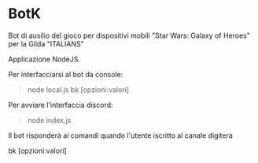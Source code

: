 # BotK
Bot di ausilio del gioco per dispositivi mobili "Star Wars: Galaxy of Heroes" per la Gilda "ITALIANS" 

Applicazione NodeJS.

Per interfacciarsi al bot da console:

> node local.js bk [opzioni:valori]

Per avviare l'interfaccia discord:

> node index.js

Il bot risponderà ai comandi quando l'utente iscritto al canale digiterà 

bk [opzioni:valori]
